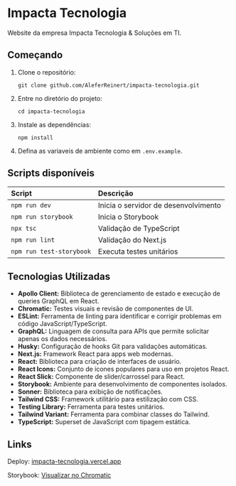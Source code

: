 # Impacta Tecnologia

Website da empresa Impacta Tecnologia & Soluções em TI.

## Começando

1. Clone o repositório:
   ```
   git clone github.com/AleferReinert/impacta-tecnologia.git
   ```
2. Entre no diretório do projeto:
   ```
   cd impacta-tecnologia
   ```
3. Instale as dependências:
   ```
   npm install
   ```
4. Defina as variaveis de ambiente como em `.env.example`.

## Scripts disponíveis

| Script                   | Descrição                            |
| :----------------------- | :----------------------------------- |
| `npm run dev`            | Inicia o servidor de desenvolvimento |
| `npm run storybook`      | Inicia o Storybook                   |
| `npx tsc`                | Validação de TypeScript              |
| `npm run lint`           | Validação do Next.js                 |
| `npm run test-storybook` | Executa testes unitários             |

## Tecnologias Utilizadas

- **Apollo Client:** Biblioteca de gerenciamento de estado e execução de queries GraphQL em React.
- **Chromatic:** Testes visuais e revisão de componentes de UI.
- **ESLint:** Ferramenta de linting para identificar e corrigir problemas em código JavaScript/TypeScript.
- **GraphQL:** Linguagem de consulta para APIs que permite solicitar apenas os dados necessários.
- **Husky:** Configuração de hooks Git para validações automáticas.
- **Next.js:** Framework React para apps web modernas.
- **React:** Biblioteca para criação de interfaces de usuário.
- **React Icons:** Conjunto de ícones populares para uso em projetos React.
- **React Slick:** Componente de slider/carrossel para React.
- **Storybook:** Ambiente para desenvolvimento de componentes isolados.
- **Sonner:** Biblioteca para exibição de notificações.
- **Tailwind CSS:** Framework utilitário para estilização com CSS.
- **Testing Library:** Ferramenta para testes unitários.
- **Tailwind Variant:** Ferramenta para combinar classes do Tailwind.
- **TypeScript:** Superset de JavaScript com tipagem estática.

## Links

Deploy: [impacta-tecnologia.vercel.app](https://impacta-tecnologia.vercel.app)

Storybook: [Visualizar no Chromatic](https://main--670946a91c483c5167ccb017.chromatic.com)

